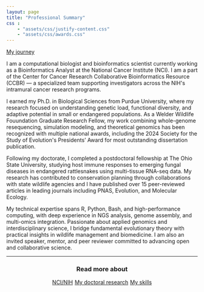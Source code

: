 ```yaml
---
layout: page
title: "Professional Summary"
css : 
    - "assets/css/justify-content.css"
    - "assets/css/awards.css"
---
```


<div class="button-container">
    <a href="../timeline" class="btn btn-primary">My journey</a>
</div>


I am a computational biologist and bioinformatics scientist currently working as a Bioinformatics Analyst at the National Cancer Institute (NCI). I am a part of the Center for Cancer Research Collaborative Bioinformatics Resource (CCBR) — a specialized team supporting investigators across the NIH's intramural cancer research programs. 

I earned my Ph.D. in Biological Sciences from Purdue University, where my research focused on understanding genetic load, functional diversity, and adaptive potential in small or endangered populations. As a Welder Wildlife Fouundation Graduate Research Fellow, my work combining whole-genome resequencing, simulation modeling, and theoretical genomics has been recognized with multiple national awards, including the 2024 Society for the Study of Evolution's Presidents’ Award for most outstanding dissertation publication. 

Following my doctorate, I completed a postdoctoral fellowship at The Ohio State University, studying host immune responses to emerging fungal diseases in endangered rattlesnakes using multi-tissue RNA-seq data. My research has contributed to conservation planning through collaborations with state wildlife agencies and I have published over 15 peer-reviewed articles in leading journals including PNAS, Evolution, and Molecular Ecology.


My technical expertise spans R, Python, Bash, and high-performance computing, with deep experience in NGS analysis, genome assembly, and multi-omics integration. Passionate about applied genomics and interdisciplinary science, I bridge fundamental evolutionary theory with practical insights in wildlife management and biomedicine. I am also an invited speaker, mentor, and peer reviewer committed to advancing open and collaborative science.

---

<h3 align="center"> Read more about</h3>

<div class="button-container">
    <div style="display: flex; justify-content: center; gap: 5px;">
        <a href="https://example.com/nci-award-details" class="badge-read-more student" target="_blank">
        NCI/NIH<i class="fas fa-external-link-alt"></i>
        <a href="https://example.com/nci-award-details" class="badge-read-more student" target="_blank">
        My doctoral research<i class="fas fa-external-link-alt"></i>
        <a href="../skills" class="badge-read-more student" target="_blank">
        My skills<i class="fas fa-external-link-alt"></i>
